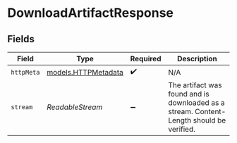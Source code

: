 # DownloadArtifactResponse


## Fields

| Field                                                                                    | Type                                                                                     | Required                                                                                 | Description                                                                              |
| ---------------------------------------------------------------------------------------- | ---------------------------------------------------------------------------------------- | ---------------------------------------------------------------------------------------- | ---------------------------------------------------------------------------------------- |
| `httpMeta`                                                                               | [models.HTTPMetadata](../models/httpmetadata.md)                                         | :heavy_check_mark:                                                                       | N/A                                                                                      |
| `stream`                                                                                 | *ReadableStream<Uint8Array>*                                                             | :heavy_minus_sign:                                                                       | The artifact was found and is downloaded as a stream. Content-Length should be verified. |